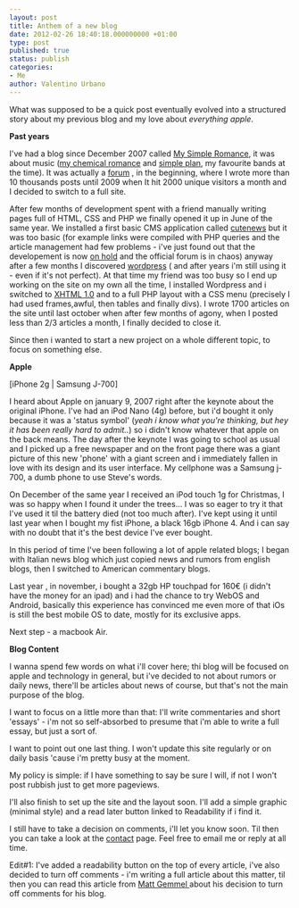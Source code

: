 ```yaml
---
layout: post
title: Anthem of a new blog
date: 2012-02-26 18:40:18.000000000 +01:00
type: post
published: true
status: publish
categories:
- Me
author: Valentino Urbano 
---
```


What was supposed to be a quick post eventually evolved into a structured story about my previous blog and my love about _everything apple_.

**Past years**

I've had a blog since December 2007 called [My Simple Romance][0], it was about music ([my chemical romance][1] and [simple plan][2],  my favourite bands at the time). It was actually a [forum][3] , in the beginning, where I wrote more than 10 thousands posts until 2009 when It hit 2000 unique visitors a month and I decided to switch to a full site.

After few months of development spent with a friend manually writing pages full of HTML, CSS and PHP we finally opened it up in June of the same year. We installed a first basic CMS application called [cutenews][4] but it was too basic (for example links were compiled with PHP queries and the article management had few problems - i've just found out that the developement is now [on hold][5] and the official forum is in chaos) anyway after a few months I discovered [wordpress][6] ( and after years i'm still using it - even if it's not perfect). At that time my friend was too busy so I end up working on the site on my own all the time, I installed Wordpress and i switched to [XHTML 1.0][7] and to a full PHP layout with a CSS menu (precisely I had used frames,awful, then tables and finally divs). I wrote 1700 articles on the site  until last october when after few months of agony, when I posted less than 2/3 articles a month,  I finally decided to close it.

Since then i wanted to start a new project on a whole different topic, to focus on something else.

**Apple**


[iPhone 2g | Samsung J-700]

I heard about Apple on january 9,  2007  right after the keynote about the original iPhone. I've  had an iPod Nano (4g) before, but i'd bought it only because it was a 'status symbol' (_yeah i know what you're thinking, but hey it has been really hard to admit.._)  so i didn't know whatever that apple on the back means. The day after the keynote  I was going to school as usual and I picked up a free newspaper and on the front page there was a giant picture of this new 'phone' with a giant screen and i immediately fallen in love with its design and its user interface. My cellphone was a Samsung j-700, a dumb phone to use Steve's words.

On December of the same year I received an iPod touch 1g for Christmas, I was so happy when I found it under the trees... I was so eager to try it that I've used it  til the battery died (not too much after). I've kept using it until last year when I bought my fist iPhone, a black 16gb iPhone 4\.  And i can say with no doubt that it's the best device I've ever bought.

In this period of time I've been following a lot of apple related blogs; I began with Italian news blog which just copied news and rumors from english blogs, then I switched to American commentary blogs.

Last year , in november, i bought a 32gb HP touchpad for 160€ (i didn't have the money for an ipad) and i had the chance to try WebOS and Android, basically this experience has convinced me even more of that iOs  is still the best mobile OS to date, mostly for its exclusive apps.

Next step - a macbook Air.

**Blog  Content**

I wanna spend few words on what i'll cover here; thi blog will be focused on  apple and technology in general, but i've decided to not about rumors or daily news, there'll be articles about news of course, but that's not the main purpose of the blog.

I want to focus on a little more than that: I'll write commentaries and short 'essays' - i'm not so self-absorbed to presume that i'm able to write a full essay, but just a sort of.

I want to point out one last thing. I won't update this site regularly or on daily basis 'cause i'm pretty busy at the moment.

My policy is simple:  if I have something to say be sure I will, if not I won't post rubbish just to get more pageviews.

I'll also finish to set up the site and the layout soon. I'll add a simple graphic (minimal style)  and a read later button linked to Readability if i find it.

I still have to take a decision on comments, i'll let you know soon. Til then you can take a look at the [contact][10] page. Feel free to email me or reply at all time.

Edit\#1:  I've added a readability button on the top of every article, i've also decided to turn off comments - i'm writing a full article about this matter, til then you can read this article from [Matt Gemmel ][11] about his decision to turn off comments  for his blog.


[0]: http://mysimpleromance.altervista.org
[1]: http://mychemicalromance.com
[2]: http://simpleplan.com
[3]: http://mysimpleromance.forumcommunity.net
[4]: http://cutephp.com/
[5]: http://cutephp.com/forum/index.php?showtopic=41787
[6]: http://wordpress.org
[7]: http://en.wikipedia.org/wiki/XHTML
[8]: /anthem-of-a-new-blog.html
[9]: /anthem-of-a-new-blog.html
[10]: /about
[11]: http://mattgemmell.com/2011/11/29/comments-off/